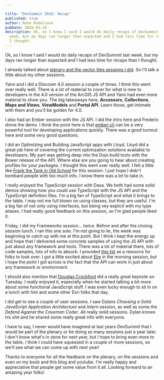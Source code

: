 ```yaml
---

title: "DevSummit 2016: Recap"
published: true
author: Rene Rubalcava
pubDate: 2016-03-14
description: Ok, so I know I said I would do daily recaps of DevSummit last
  week, but my days ran longer than expected and I had less time for recaps than
  I thought.
---
```


Ok, so I know I said I would do daily recaps of DevSummit last week, but my days
ran longer than expected and I had less time for recaps than I thought.

I already talked about
[plenary and the vector tiles sessions I did](https://odoe.net/blog/devsummit-2016-day-1/).
So I'll talk a little about my other sessions.

Yann and I did a Discover 4.0 session a couple of times. I think this went over
really well. There is a lot of material to cover for what is new to developers
in the 4.0 version of the ArcGIS JS API and Yann had even more material to show
you. The big takeaways here, **Accessors**, **Collections**, **Maps and Views**,
**ViewModels** and **Portal API**. Learn those, get intimate with them and
you'll be golden for 4.0.

I also had an Ember session with the JS API. I did the intro here and Frederic
drove the demo. I think the point here is that
[ember-cli](http://ember-cli.com/) can be a very powerful tool for developing
applications quickly. There was a good turnout here and some very good
questions.

I did an Optimizing and Building JavaScript apps with Lloyd. Lloyd did a great
job here of covering the current optimization solutions available to developers.
My part was getting deep into the Dojo build tools with the Bower release of the
API. Where else are you going to hear about creating profiles for your packages.
I thought this went over really well. I felt a little like
[Frank the Tank in Old School](https://www.youtube.com/watch?v=etBRqzt7OqY) for
this session. I just hope I didn't bombard people with too much info. I know
there was a lot to take in.

I really enjoyed the TypeScript session with Dasa. We both had some solid demos
showing how you could use TypeScript with the JS API and the TypeScript
definition files. I'm a big fan of TypeScript and what it brings to the table. I
may not me full blown on using classes, but they are useful. I'm a big fan of
not only using interfaces, but being vey explicit with my type aliases. I had
really good feedback on this session, so I'm glad people liked it.

Friday, I did my Frameworks session... _twice_. Before and after the closing
session lunch. I ran this one solo. I'm not going to lie, the week was beginning
to catch up with me at this point. But I think I kept the energy up and hope
that I delivered some concrete samples of using the JS API with just about any
framework and tools. There was a lot of material there, lots of code samples,
lots of info to absorb. I provided
[this list](https://github.com/odoe/esrijs-resources) as a resource for folks to
look over. I got a little excited about [Elm](http://elm-lang.org/) in the
morning session, but I hope the point I got across is the fact that the API can
work in just about any framework or environment.

I should also mention that [Douglas Crockford](http://www.crockford.com/) did a
really great keynote on Tuesday. I really enjoyed it, especially when he started
talking a bit more about some functional JavaScript stuff. I was even lucky
enough to sit in on a lunch with him and some other Esri folks that day.

I did get to see a couple of user sessions. I saw Dylans _Choosing a Solid
JavaScript Application Architecture_ and _Intern_ session, as well as some the
_Defend Against the Caveman Coder_. All really solid sessions. Dylan knows his
shit and he shared some really great info with everyone.

I have to say, I never would have imagined at last years DevSummit that I would
be part of the plenary or be doing so many sessions just a year later. I don't
know what's in store for next year, but I hope to bring even more to the table.
I think I could have squeezed in a couple of more sessions, so we'll see what we
can come up with next year!

Thanks to everyone for all the feedback on the plenary, on the sessions and even
on my book and this blog and youtube. I'm really happy and appreciative that
people get some value from it all. Looking forward to an amazing year folks!
